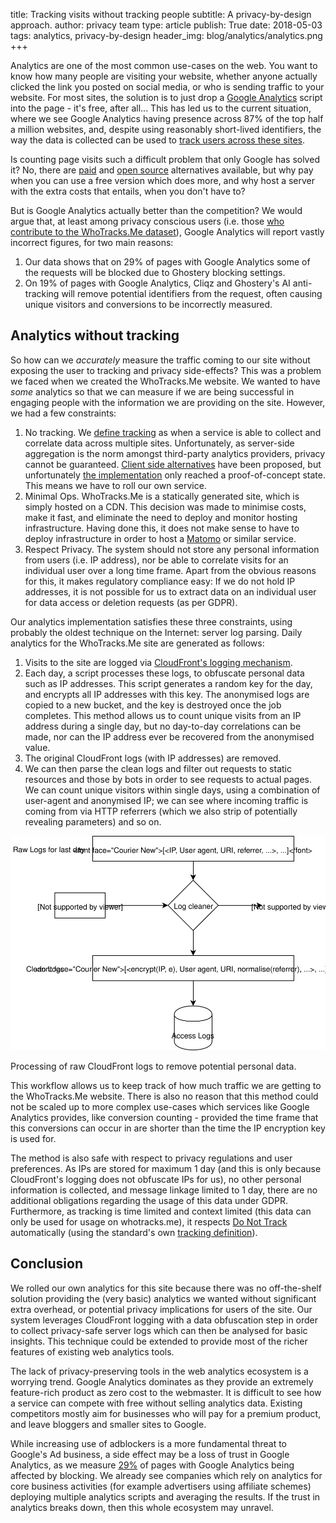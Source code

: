 title: Tracking visits without tracking people
subtitle: A privacy-by-design approach.
author: privacy team
type: article
publish: True
date: 2018-05-03
tags: analytics, privacy-by-design
header_img: blog/analytics/analytics.png
+++

Analytics are one of the most common use-cases on the web. You want to know how many people are
visiting your website, whether anyone actually clicked the link you posted on social media, or who
is sending traffic to your website. For most sites, the solution is to just drop a
[Google Analytics](../trackers/google_analytics.html) script into the page - it's free, after all...
This has led us to the current situation, where we see Google Analytics having presence across 87%
of the top half a million websites, and, despite using reasonably short-lived identifiers, the way the data is collected can be used to
[track users across these sites](https://www.slideshare.net/jmpujol/data-collection-without-privacy-sideeffects-at-big2016-www-2016#13).

Is counting page visits such a difficult problem that only Google has solved it? No, there are
[paid](https://get.gaug.es/) and [open source](https://matomo.org/) alternatives available, but
why pay when you can use a free version which does more, and why host a server with the extra
costs that entails, when you don't have to?

But is Google Analytics actually better than the competition? We would argue that, at least among
privacy conscious users (i.e. those
[who contribute to the WhoTracks.Me dataset](../blog/where_is_the_data_from.html)), Google
Analytics will report vastly incorrect figures, for two main reasons:

1. Our data shows that on 29% of pages with Google Analytics some of the requests will be blocked
due to Ghostery blocking settings.
2. On 19% of pages with Google Analytics, Cliqz and Ghostery's AI anti-tracking will remove
potential identifiers from the request, often causing unique visitors and conversions to be
incorrectly measured.

## Analytics without tracking

So how can we _accurately_ measure the traffic coming to our site without exposing the user to
tracking and privacy side-effects? This was a problem we faced when we created the WhoTracks.Me
website. We wanted to have _some_ analytics so that we can measure if we are being successful in
engaging people with the information we are providing on the site. However, we had a few
constraints:

1. No tracking. We [define tracking](../blog/what_is_a_tracker.html) as when a service is able to
collect and correlate data across multiple sites. Unfortunately, as server-side aggregation is the
norm amongst third-party analytics providers, privacy cannot be guaranteed.
[Client side alternatives](http://josepmpujol.net/public/papers/big_green_tracker.pdf) have been
proposed, but unfortunately [the implementation](https://github.com/cliqz-oss/green-analytics) only
reached a proof-of-concept state. This means we have to roll our own service.
2. Minimal Ops. WhoTracks.Me is a statically generated site, which is simply hosted on a CDN. This
decision was made to minimise costs, make it fast, and eliminate the need to deploy and monitor
hosting infrastructure. Having done this, it does not make sense to have to deploy infrastructure
in order to host a [Matomo](https://matomo.org/) or similar service.
3. Respect Privacy. The system should not store any personal information from users (i.e. IP
address), nor be able to correlate visits for an individual user over a long time frame. Apart from
the obvious reasons for this, it makes regulatory compliance easy: If we do not hold IP addresses,
it is not possible for us to extract data on an individual user for data access or deletion
requests (as per GDPR).

Our analytics implementation satisfies these three constraints, using probably the oldest technique
on the Internet: server log parsing. Daily analytics for the WhoTracks.Me site are generated as
follows:

1. Visits to the site are logged via [CloudFront's logging mechanism](https://docs.aws.amazon.com/AmazonCloudFront/latest/DeveloperGuide/AccessLogs.html).
2. Each day, a script processes these logs, to obfuscate personal data such as IP addresses. This
script generates a random key for the day, and encrypts all IP addresses with this key. The
anonymised logs are copied to a new bucket, and the key is destroyed once the job completes. This
method allows us to count unique visits from an IP address during a single day, but no day-to-day
correlations can be made, nor can the IP address ever be recovered from the anonymised value.
3. The original CloudFront logs (with IP addresses) are removed.
4. We can then parse the clean logs and filter out requests to static resources and those by bots
in order to see requests to actual pages. We can count unique visitors within single days, using a
combination of user-agent and anonymised IP; we can see where incoming traffic is coming from via
HTTP referrers (which we also strip of potentially revealing parameters) and so on.

![Diagram of Log Sanitisation](../static/img/blog/analytics/sanitise_access_logs.svg)
<p class="img-caption">Processing of raw CloudFront logs to remove potential personal data.</p>

This workflow allows us to keep track of how much traffic we are getting to the WhoTracks.Me
website. There is also no reason that this method could not be scaled up to more complex use-cases
which services like Google Analytics provides, like conversion counting - provided the time frame
that this conversions can occur in are shorter than the time the IP encryption key is used for.

The method is also safe with respect to privacy regulations and user preferences. As IPs are stored
for maximum 1 day (and this is only because CloudFront's logging does not obfuscate IPs for us), no
other personal information is collected, and message linkage limited to 1 day, there are no
additional obligations regarding the usage of this data under GDPR. Furthermore, as tracking is time
limited and context limited (this data can only be used for usage on whotracks.me), it respects
[Do Not Track](https://en.wikipedia.org/wiki/Do_Not_Track) automatically (using the standard's own
[tracking definition](https://www.w3.org/TR/tracking-dnt/#terminology.activity)).

## Conclusion

We rolled our own analytics for this site because there was no off-the-shelf solution providing the
(very basic) analytics we wanted without significant extra overhead, or potential privacy
implications for users of the site. Our system leverages CloudFront logging with a data obfuscation
step in order to collect privacy-safe server logs which can then be analysed for basic insights.
This technique could be extended to provide most of the richer features of existing web analytics
tools.

The lack of privacy-preserving tools in the web analytics ecosystem is a worrying trend. Google
Analytics dominates as they provide an extremely feature-rich product as zero cost to the webmaster.
It is difficult to see how a service can compete with free without selling analytics data. Existing
competitors mostly aim for businesses who will pay for a premium product, and leave bloggers and
smaller sites to Google.

While increasing use of adblockers is a more fundamental threat to Google's Ad business, a side
effect may be a loss of trust in Google Analytics, as we measure
[29%](https://github.com/cliqz-oss/whotracks.me/blob/master/whotracksme/data/assets/2018-03/global/trackers.csv#L2)
of pages with Google Analytics being affected by blocking. We already see companies which rely on
analytics for core business activities (for example advertisers using affiliate schemes) deploying
multiple analytics scripts and averaging the results. If the trust in analytics breaks down, then
this whole ecosystem may unravel.
